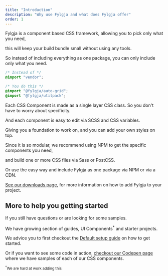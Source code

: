 ```yaml
---
title: "Introduction"
description: "Why use Fylgja and what does Fylgja offer"
order: 1
---
```


Fylgja is a component based CSS framework,
allowing you to pick only what you need,

this will keep your build bundle small without using any tools.

So instead of including everything as one package,
you can only include only what you need.

```css
/* Instead of */
@import "vendor";

/* You do this */
@import "@fylgja/auto-grid";
@import "@fylgja/utilpack";
```

Each CSS Component is made as a single layer CSS class.
So you don't have to worry about specificity.

And each component is easy to edit via SCSS and CSS variables.

Giving you a foundation to work on, and you can add your own styles on top.

Since it is so modular,
we recommend using NPM to get the specific components you need,

and build one or more CSS files via Sass or PostCSS.

Or use the easy way and include Fylgja as one package via NPM or via a CDN.

[See our downloads page](/download/),
for more information on how to add Fylgja to your project.

## More to help you getting started

If you still have questions or are looking for some samples.

We have growing section of guides, UI Components<sup>*</sup> and starter projects.

We advice you to first checkout the [Default setup guide](/guides/default/)
on how to get started.

Or if you want to see some code in action,
[checkout our Codepen page](https://codepen.io/Fylgja) where we have samples of each of our CSS components.

<small><sup>*</sup>We are hard at work adding this</small>

